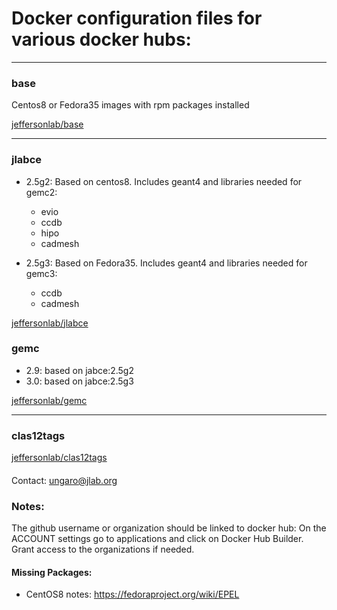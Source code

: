 # Docker configuration files for various docker hubs:


---

### base

Centos8 or Fedora35 images with rpm packages installed

[jeffersonlab/base](https://hub.docker.com/repository/docker/jeffersonlab/base)

---

### jlabce

- 2.5g2: Based on centos8. Includes geant4 and libraries needed for gemc2:

  - evio
  - ccdb
  - hipo
  - cadmesh
   
- 2.5g3: Based on Fedora35. Includes geant4 and libraries needed for gemc3:

  - ccdb
  - cadmesh
 

[jeffersonlab/jlabce](https://hub.docker.com/repository/docker/jeffersonlab/jlabce)


### gemc

- 2.9: based on jabce:2.5g2
- 3.0: based on jabce:2.5g3

[jeffersonlab/gemc](https://hub.docker.com/repository/docker/jeffersonlab/gemc)

---

### clas12tags


[jeffersonlab/clas12tags](https://hub.docker.com/repository/docker/jeffersonlab/clas12tags)


####

Contact: ungaro@jlab.org


### Notes:

The github username or organization should be linked to docker hub:
On the ACCOUNT settings go to applications and click on Docker Hub Builder.
Grant access to the organizations if needed.


#### Missing Packages:

- CentOS8 notes:  https://fedoraproject.org/wiki/EPEL

